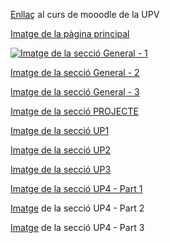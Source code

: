 <a href="https://moodlemupes.upv.es/course/view.php?id=170" target="_blank">Enllaç</a> al curs de mooodle de la UPV

<a href="https://github.com/ReinaPA/KarmaBD/blob/main/moodle/imatges/01.Cursos%20disponibles.png" target="_blank">Imatge de la pàgina principal</a>

<p dir="auto"><a target="_blank" rel="noopener noreferrer" href=""https://github.com/KarmaBD/blob/main/moodle/imatges/02.Curs%20BdB.png"><img src=""https://github.com/KarmaBD/blob/main/moodle/imatges/02.Curs%20BdB.png" alt="Imatge de la secció General - 1" style="max-width: 100%;"></a></p>

<a href="" target="_blank">Imatge de la secció General - 2</a>

<a href="" target="_blank">Imatge de la secció General - 3</a>

<a href="" target="_blank">Imatge de la secció PROJECTE</a>

<a href="" target="_blank">Imatge de la secció UP1</a>

<a href="" target="_blank">Imatge de la secció UP2</a>

<a href="" target="_blank">Imatge de la secció UP3</a>

<a href="" target="_blank">Imatge de la secció UP4 - Part 1</a>

<a href="" target="_blank">Imatge</a> de la secció UP4 - Part 2

<a href="" target="_blank">Imatge</a> de la secció UP4 - Part 3